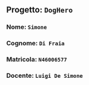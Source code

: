 ## Progetto: ``DogHero``

### Nome: ``Simone``
### Cognome: ``Di Fraia``
### Matricola: ``N46006577``


### Docente: ``Luigi De Simone``